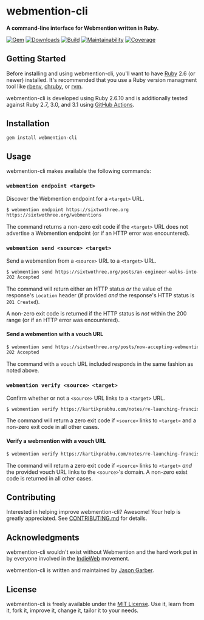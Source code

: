# webmention-cli

**A command-line interface for Webmention written in Ruby.**

[![Gem](https://img.shields.io/gem/v/webmention-cli.svg?logo=rubygems&style=for-the-badge)](https://rubygems.org/gems/webmention-cli)
[![Downloads](https://img.shields.io/gem/dt/webmention-cli.svg?logo=rubygems&style=for-the-badge)](https://rubygems.org/gems/webmention-cli)
[![Build](https://img.shields.io/github/workflow/status/jgarber623/webmention-cli/CI?logo=github&style=for-the-badge)](https://github.com/jgarber623/webmention-cli/actions/workflows/ci.yml)
[![Maintainability](https://img.shields.io/codeclimate/maintainability/jgarber623/webmention-cli.svg?logo=code-climate&style=for-the-badge)](https://codeclimate.com/github/jgarber623/webmention-cli)
[![Coverage](https://img.shields.io/codeclimate/c/jgarber623/webmention-cli.svg?logo=code-climate&style=for-the-badge)](https://codeclimate.com/github/jgarber623/webmention-cli/code)

## Getting Started

Before installing and using webmention-cli, you'll want to have [Ruby](https://www.ruby-lang.org) 2.6 (or newer) installed. It's recommended that you use a Ruby version managment tool like [rbenv](https://github.com/rbenv/rbenv), [chruby](https://github.com/postmodern/chruby), or [rvm](https://github.com/rvm/rvm).

webmention-cli is developed using Ruby 2.6.10 and is additionally tested against Ruby 2.7, 3.0, and 3.1 using [GitHub Actions](https://github.com/jgarber623/webmention-cli/actions).

## Installation

```sh
gem install webmention-cli
```

## Usage

webmention-cli makes available the following commands:

### `webmention endpoint <target>`

Discover the Webmention endpoint for a `<target>` URL.

```sh
$ webmention endpoint https://sixtwothree.org
https://sixtwothree.org/webmentions
```

The command returns a non-zero exit code if the `<target>` URL does not advertise a Webmention endpoint (or if an HTTP error was encountered).

### `webmention send <source> <target>`

Send a webmention from a `<source>` URL to a `<target>` URL.

```sh
$ webmention send https://sixtwothree.org/posts/an-engineer-walks-into-a-design-sprint https://adactio.com/journal/6246
202 Accepted
```

The command will return either an HTTP status _or_ the value of the response's `Location` header (if provided _and_ the response's HTTP status is `201 Created`).

A non-zero exit code is returned if the HTTP status is _not_ within the 200 range (or if an HTTP error was encountered).

#### Send a webmention with a vouch URL

```sh
$ webmention send https://sixtwothree.org/posts/now-accepting-webmentions https://aaronparecki.com --vouch https://adactio.com/links/9229
202 Accepted
```

The command with a vouch URL included responds in the same fashion as noted above.

### `webmention verify <source> <target>`

Confirm whether or not a `<source>` URL links to a `<target>` URL.

```sh
$ webmention verify https://kartikprabhu.com/notes/re-launching-franciscms https://sixtwothree.org/posts/launching-franciscms-onto-the-indieweb
```

The command will return a zero exit code if `<source>` links to `<target>` and a non-zero exit code in all other cases.

#### Verify a webmention with a vouch URL

```sh
$ webmention verify https://kartikprabhu.com/notes/re-launching-franciscms https://sixtwothree.org/posts/launching-franciscms-onto-the-indieweb --vouch https://adactio.com/links/9229
```

The command will return a zero exit code if `<source>` links to `<target>` _and_ the provided vouch URL links to the `<source>`'s domain. A non-zero exist code is returned in all other cases.

## Contributing

Interested in helping improve webmention-cli? Awesome! Your help is greatly appreciated. See [CONTRIBUTING.md](https://github.com/jgarber623/webmention-cli/blob/main/CONTRIBUTING.md) for details.

## Acknowledgments

webmention-cli wouldn't exist without Webmention and the hard work put in by everyone involved in the [IndieWeb](https://indieweb.org) movement.

webmention-cli is written and maintained by [Jason Garber](https://sixtwothree.org).

## License

webmention-cli is freely available under the [MIT License](https://opensource.org/licenses/MIT). Use it, learn from it, fork it, improve it, change it, tailor it to your needs.

